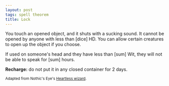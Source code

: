 ```yaml
---
layout: post
tags: spell theorem
title: Lock
---
```

You touch an opened object, and it shuts with a sucking sound. It cannot be opened by anyone with less than [dice] HD. You can allow certain creatures to open up the object if you choose.

If used on someone's head and they have less than [sum] Wit, they will not be able to speak for [sum] hours.

<b>Recharge:</b> do not put it in any closed container for 2 days.

<small>Adapted from Nothic's Eye's [Heartless wizard](https://nothicseye.blogspot.com/2022/12/heartless-class-wizard-of-outshire.html?m=0).</small>
